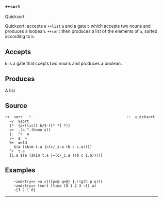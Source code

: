 ### `++sort`

Quicksort

Quicksort: accepts a `++list` `a` and a gate `b` which accepts two nouns and
produces a loobean. `++sort` then produces a list of the elements of `a`,
sorted according to `b`.

Accepts
-------

`b` is a gate that ccepts two nouns and produces a boolean.

Produces
--------

A list

Source
------

    ++  sort   !.                                           ::  quicksort
      ~/  %sort
      |*  {a/(list) b/$-([* *] ?)}
      =>  .(a ^.(homo a))
      |-  ^+  a
      ?~  a  ~
      %+  weld
        $(a (skim t.a |=(c/_i.a (b c i.a))))
      ^+  t.a
      [i.a $(a (skim t.a |=(c/_i.a !(b c i.a))))]


Examples
--------

        ~zod/try=> =a =|({p=@ q=@} |.((gth p q)))
        ~zod/try=> (sort (limo [0 1 2 3 ~]) a)
        ~[3 2 1 0]



***
